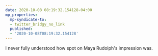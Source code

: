 ```yaml
---
date: 2020-10-08 08:19:32.154128-04:00
mp_properties:
  mp-syndicate-to:
  - twitter_bridgy_no_link
  published:
  - '2020-10-08T08:19:32.154128'
---
```


I never fully understood how spot on Maya Rudolph's impression was.